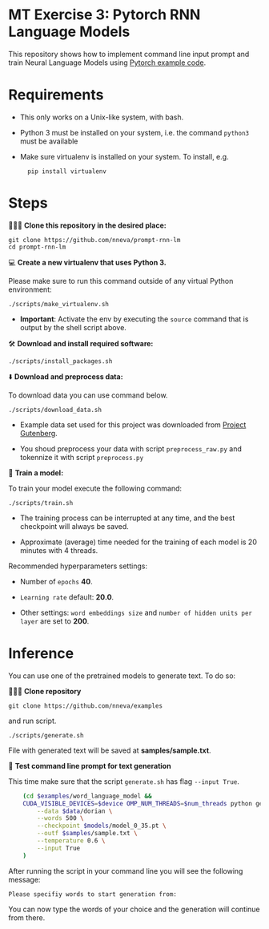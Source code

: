 # MT Exercise 3: Pytorch RNN Language Models

This repository shows how to implement command line input prompt and train Neural Language Models using [Pytorch example code](https://github.com/pytorch/examples/tree/master/word_language_model).

# Requirements

- This only works on a Unix-like system, with bash.
- Python 3 must be installed on your system, i.e. the command `python3` must be available
- Make sure virtualenv is installed on your system. To install, e.g.

        pip install virtualenv


# Steps

🧑‍🤝‍🧑 **Clone this repository in the desired place:**

    git clone https://github.com/nneva/prompt-rnn-lm
    cd prompt-rnn-lm

💻 **Create a new virtualenv that uses Python 3.** 

Please make sure to run this command outside of any virtual Python environment:

    ./scripts/make_virtualenv.sh

- **Important**: Activate the env by executing the `source` command that is output by the shell script above.

🛠️ **Download and install required software:**

    ./scripts/install_packages.sh


⬇️ **Download and preprocess data:**

To download data you can use command below.

    ./scripts/download_data.sh

- Example data set used for this project was downloaded from [Project Gutenberg](https://www.gutenberg.org/cache/epub/174/pg174.txt ). 

- You shoud preprocess your data with script `preprocess_raw.py` and tokennize it with script `preprocess.py`


🤸 **Train a model:**

To train your model execute the following command:

    ./scripts/train.sh 

 - The training process can be interrupted at any time, and the best checkpoint will always be saved.

- Approximate (average) time needed for the training of each model is 20 minutes with 4 threads.

Recommended hyperparameters settings:

- Number of `epochs` **40**. 

- `Learning rate` default: **20.0**.

- Other settings: `word embeddings size` and `number of hidden units per layer` are set to **200**.


# Inference
You can use one of the pretrained models to generate text. To do so:

🧑‍🤝‍🧑 **Clone repository**

    git clone https://github.com/nneva/examples


and run script. 

    ./scripts/generate.sh


File with generated text will be saved at  **samples/sample.txt**.




📝 **Test command line prompt for text generation**


This time make sure that the script `generate.sh` has flag `--input True`.

```bash
    (cd $examples/word_language_model &&
    CUDA_VISIBLE_DEVICES=$device OMP_NUM_THREADS=$num_threads python generate.py \
        --data $data/dorian \
        --words 500 \
        --checkpoint $models/model_0_35.pt \
        --outf $samples/sample.txt \
        --temperature 0.6 \
        --input True
    )
```

After running the script in your command line you will see the following message:

    Please specifiy words to start generation from:

You can now type the words of your choice and the generation will continue from there.
              




